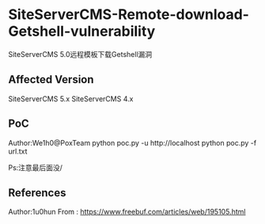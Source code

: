 # SiteServerCMS-Remote-download-Getshell-vulnerability

SiteServerCMS 5.0远程模板下载Getshell漏洞

## Affected Version
SiteServerCMS 5.x
SiteServerCMS 4.x

## PoC
Author:We1h0@PoxTeam
python poc.py -u http://localhost
python poc.py -f url.txt

Ps:注意最后面没/
## References
Author:1u0hun
From : https://www.freebuf.com/articles/web/195105.html
